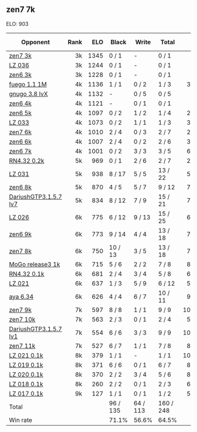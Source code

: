 ## zen7 7k ##

ELO: 903

Opponent | Rank | ELO | Black | Write | Total | Win rate
---------|-----:|----:|-------|-------|-------|-------:
[zen7 3k](zen7%203k.md) | 3k | 1345 | 0 / 1 | - | 0 / 1 | 0.0%
[LZ 036](LZ%20036.md) | 3k | 1244 | 0 / 1 | - | 0 / 1 | 0.0%
[zen6 3k](zen6%203k.md) | 3k | 1228 | 0 / 1 | - | 0 / 1 | 0.0%
[fuego 1.1 1M](fuego%201.1%201M.md) | 4k | 1136 | 1 / 1 | 0 / 2 | 1 / 3 | 33.3%
[gnugo 3.8 lvX](gnugo%203.8%20lvX.md) | 4k | 1132 | - | 0 / 5 | 0 / 5 | 0.0%
[zen6 4k](zen6%204k.md) | 4k | 1121 | - | 0 / 1 | 0 / 1 | 0.0%
[zen6 5k](zen6%205k.md) | 4k | 1097 | 0 / 2 | 1 / 2 | 1 / 4 | 25.0%
[LZ 033](LZ%20033.md) | 4k | 1073 | 0 / 2 | 1 / 1 | 1 / 3 | 33.3%
[zen7 6k](zen7%206k.md) | 4k | 1010 | 2 / 4 | 0 / 3 | 2 / 7 | 28.6%
[zen6 6k](zen6%206k.md) | 4k | 1007 | 2 / 4 | 0 / 2 | 2 / 6 | 33.3%
[zen6 7k](zen6%207k.md) | 4k | 1001 | 0 / 2 | 3 / 3 | 3 / 5 | 60.0%
[RN4.32 0.2k](RN4.32%200.2k.md) | 5k | 969 | 0 / 1 | 2 / 6 | 2 / 7 | 28.6%
[LZ 031](LZ%20031.md) | 5k | 938 | 8 / 17 | 5 / 5 | 13 / 22 | 59.1%
[zen6 8k](zen6%208k.md) | 5k | 870 | 4 / 5 | 5 / 7 | 9 / 12 | 75.0%
[DariushGTP3.1.5.7 lv7](DariushGTP3.1.5.7%20lv7.md) | 5k | 834 | 8 / 12 | 7 / 9 | 15 / 21 | 71.4%
[LZ 026](LZ%20026.md) | 6k | 775 | 6 / 12 | 9 / 13 | 15 / 25 | 60.0%
[zen6 9k](zen6%209k.md) | 6k | 773 | 9 / 14 | 4 / 4 | 13 / 18 | 72.2%
[zen7 8k](zen7%208k.md) | 6k | 750 | 10 / 13 | 3 / 5 | 13 / 18 | 72.2%
[MoGo release3 1k](MoGo%20release3%201k.md) | 6k | 715 | 5 / 6 | 2 / 2 | 7 / 8 | 87.5%
[RN4.32 0.1k](RN4.32%200.1k.md) | 6k | 681 | 2 / 4 | 3 / 4 | 5 / 8 | 62.5%
[LZ 021](LZ%20021.md) | 6k | 637 | 1 / 3 | 5 / 9 | 6 / 12 | 50.0%
[aya 6.34](aya%206.34.md) | 6k | 626 | 4 / 4 | 6 / 7 | 10 / 11 | 90.9%
[zen7 9k](zen7%209k.md) | 7k | 597 | 8 / 8 | 1 / 1 | 9 / 9 | 100.0%
[zen7 10k](zen7%2010k.md) | 7k | 563 | 2 / 3 | 0 / 1 | 2 / 4 | 50.0%
[DariushGTP3.1.5.7 lv1](DariushGTP3.1.5.7%20lv1.md) | 7k | 554 | 6 / 6 | 3 / 3 | 9 / 9 | 100.0%
[zen7 11k](zen7%2011k.md) | 7k | 527 | 6 / 7 | 1 / 1 | 7 / 8 | 87.5%
[LZ 021 0.1k](LZ%20021%200.1k.md) | 8k | 379 | 1 / 1 | - | 1 / 1 | 100.0%
[LZ 019 0.1k](LZ%20019%200.1k.md) | 8k | 371 | 6 / 6 | 0 / 1 | 6 / 7 | 85.7%
[LZ 020 0.1k](LZ%20020%200.1k.md) | 8k | 370 | 2 / 2 | 3 / 4 | 5 / 6 | 83.3%
[LZ 018 0.1k](LZ%20018%200.1k.md) | 8k | 260 | 2 / 2 | 0 / 1 | 2 / 3 | 66.7%
[LZ 017 0.1k](LZ%20017%200.1k.md) | 9k | 127 | 1 / 1 | 0 / 1 | 1 / 2 | 50.0%
Total | | | 96 / 135 | 64 / 113 | 160 / 248 | 
Win rate| | | 71.1% | 56.6% | 64.5% | 
